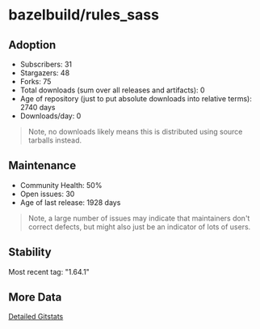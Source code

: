 # bazelbuild/rules_sass

## Adoption

- Subscribers: 31
- Stargazers: 48
- Forks: 75
- Total downloads (sum over all releases and artifacts): 0
- Age of repository (just to put absolute downloads into relative terms): 2740 days
- Downloads/day: 0

> Note, no downloads likely means this is distributed using source tarballs instead.

## Maintenance

- Community Health: 50%
- Open issues: 30
- Age of last release: 1928 days

> Note, a large number of issues may indicate that maintainers don't correct defects, but might also
> just be an indicator of lots of users.

## Stability

Most recent tag: "1.64.1"

## More Data

[Detailed Gitstats](/bazel-catalog/gitstats/bazelbuild/rules_sass)

